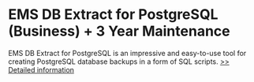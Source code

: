 # EMS DB Extract for PostgreSQL (Business) + 3 Year Maintenance
EMS DB Extract for PostgreSQL is an impressive and easy-to-use tool for creating PostgreSQL database backups in a form of SQL scripts.
[>> Detailed information](https://secure.shareit.com/shareit/product.html?productid=300067952&affiliateid=200057808)